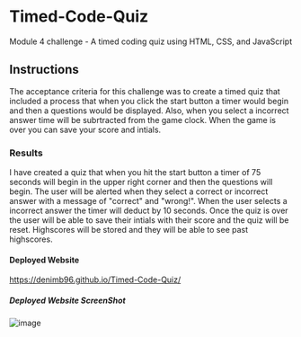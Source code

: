 # Timed-Code-Quiz
Module 4 challenge - A timed coding quiz using HTML, CSS, and JavaScript
## Instructions
The acceptance criteria for this challenge was to create a timed quiz that included a process that when you click the start button a timer would begin and then a questions would be displayed. Also, when you select a incorrect answer time will be subrtracted from the game clock. When the game is over you can save your score and intials.
### Results
I have created a quiz that when you hit the start button a timer of 75 seconds will begin in the upper right corner and then the questions will begin. The user will be alerted when they select a correct or incorrect answer with a message of "correct" and "wrong!". When the user selects a incorrect answer the timer will deduct by 10 seconds. Once the quiz is over the user will be able to save their intials with their score and the quiz will be reset. Highscores will be stored and they will be able to see past highscores.
#### Deployed Website
https://denimb96.github.io/Timed-Code-Quiz/
##### Deployed Website ScreenShot
![image](https://user-images.githubusercontent.com/120414766/214936991-1c2c44be-c9ef-458f-91b8-ec7c37ff2bd1.png)
